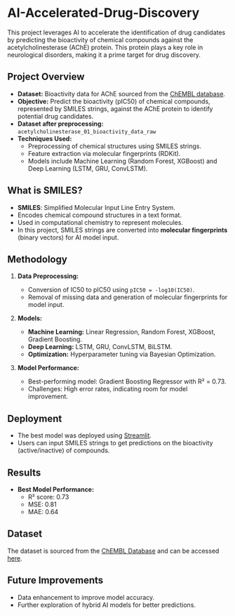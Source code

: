 # AI-Accelerated-Drug-Discovery

This project leverages AI to accelerate the identification of drug candidates by predicting the bioactivity of chemical compounds against the acetylcholinesterase (AChE) protein. This protein plays a key role in neurological disorders, making it a prime target for drug discovery.

## Project Overview

- **Dataset:** Bioactivity data for AChE sourced from the [ChEMBL database](https://www.ebi.ac.uk/chembl/).
- **Objective:** Predict the bioactivity (pIC50) of chemical compounds, represented by SMILES strings, against the AChE protein to identify potential drug candidates.
- **Dataset after preprocessing:** `acetylcholinesterase_01_bioactivity_data_raw`
- **Techniques Used:**
  - Preprocessing of chemical structures using SMILES strings.
  - Feature extraction via molecular fingerprints (RDKit).
  - Models include Machine Learning (Random Forest, XGBoost) and Deep Learning (LSTM, GRU, ConvLSTM).

## What is SMILES?

- **SMILES**: Simplified Molecular Input Line Entry System.
- Encodes chemical compound structures in a text format.
- Used in computational chemistry to represent molecules.
- In this project, SMILES strings are converted into **molecular fingerprints** (binary vectors) for AI model input. 

## Methodology

1. **Data Preprocessing:**
   - Conversion of IC50 to pIC50 using `pIC50 = -log10(IC50)`.
   - Removal of missing data and generation of molecular fingerprints for model input.
   
2. **Models:**
   - **Machine Learning:** Linear Regression, Random Forest, XGBoost, Gradient Boosting.
   - **Deep Learning:** LSTM, GRU, ConvLSTM, BiLSTM.
   - **Optimization:** Hyperparameter tuning via Bayesian Optimization.

3. **Model Performance:**
   - Best-performing model: Gradient Boosting Regressor with R² = 0.73.
   - Challenges: High error rates, indicating room for model improvement.

## Deployment

- The best model was deployed using [Streamlit](https://streamlit.io/).
- Users can input SMILES strings to get predictions on the bioactivity (active/inactive) of compounds.
  
## Results

- **Best Model Performance:**
  - R² score: 0.73
  - MSE: 0.81
  - MAE: 0.64

## Dataset

The dataset is sourced from the [ChEMBL Database](https://www.ebi.ac.uk/chembl/) and can be accessed [here](https://drive.google.com/file/d/1ZZW3-jVW1hPicp4TAEc_TsFpZkcyRWkP/view?usp=sharing).

## Future Improvements

- Data enhancement to improve model accuracy.
- Further exploration of hybrid AI models for better predictions.
